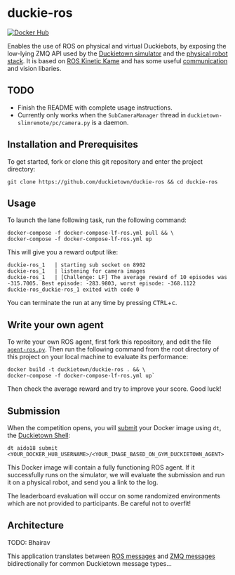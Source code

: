 # duckie-ros

[![Docker Hub](https://img.shields.io/docker/pulls/duckietown/duckie-ros.svg)](https://hub.docker.com/r/duckietown/duckie-ros)

Enables the use of ROS on physical and virtual Duckiebots, by exposing the low-lying ZMQ API used by the [Duckietown simulator](https://github.com/duckietown/gym-duckietown) and the [physical robot stack](https://github.com/duckietown/rpi-ros-kinetic-base). It is based on [ROS Kinetic Kame](http://wiki.ros.org/kinetic) and has some useful [communication](https://github.com/duckietown/duckietown-slimremote/) and vision libaries.

## TODO

* Finish the README with complete usage instructions.
* Currently only works when the `SubCameraManager` thread in `duckietown-slimremote/pc/camera.py` is a daemon.

## Installation and Prerequisites

To get started, fork or clone this git repository and enter the project directory:

    git clone https://github.com/duckietown/duckie-ros && cd duckie-ros

## Usage

To launch the lane following task, run the following command:

    docker-compose -f docker-compose-lf-ros.yml pull && \
    docker-compose -f docker-compose-lf-ros.yml up

This will give you a reward output like:

    duckie-ros_1   | starting sub socket on 8902
    duckie-ros_1   | listening for camera images
    duckie-ros_1   | [Challenge: LF] The average reward of 10 episodes was -315.7005. Best episode: -283.9803, worst episode: -368.1122
    duckie-ros_duckie-ros_1 exited with code 0

You can terminate the run at any time by pressing <kbd>CTRL</kbd>+<kbd>c</kbd>.

## Write your own agent

To write your own ROS agent, first fork this repository, and edit the file [`agent-ros.py`](agent-ros.py). Then run the following command from the root directory of this project on your local machine to evaluate its performance:

    docker build -t duckietown/duckie-ros . && \
    docker-compose -f docker-compose-lf-ros.yml up`

Then check the average reward and try to improve your score. Good luck!

## Submission

When the competition opens, you will [submit](https://github.com/duckietown/duckietown-shell#ai-do-submissions) your Docker image using `dt`, the [Duckietown Shell](https://github.com/duckietown/duckietown-shell):

    dt aido18 submit <YOUR_DOCKER_HUB_USERNAME>/<YOUR_IMAGE_BASED_ON_GYM_DUCKIETOWN_AGENT>

This Docker image will contain a fully functioning ROS agent. If it successfully runs on the simulator, we will evaluate the submission and run it on a physical robot, and send you a link to the log.

The leaderboard evaluation will occur on some randomized environments which are not provided to participants. Be careful not to overfit!

## Architecture

TODO: Bhairav

This application translates between [ROS messages](http://wiki.ros.org/msg) and [ZMQ messages](https://rfc.zeromq.org/spec:13/ZMTP/) bidirectionally for common Duckietown message types...
